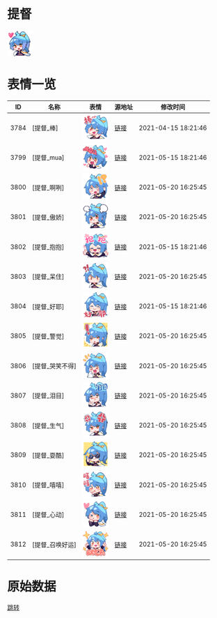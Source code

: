 # 提督

<img src="./cover.png" height="60" alt="cover" />

# 表情一览

|ID|名称|表情|源地址|修改时间|
|----|----|----|----|----|
|3784|[提督_棒]|<img src="./pic/003784_%5B提督_棒%5D.png" height="60" alt="棒"/>|[链接](http://i0.hdslb.com/bfs/emote/9ecb1ef53673215ad0b80d20515645ed6755c7c2.png)|2021-04-15 18:21:46|
|3799|[提督_mua]|<img src="./pic/003799_%5B提督_mua%5D.png" height="60" alt="mua"/>|[链接](http://i0.hdslb.com/bfs/emote/77c8cceba6305b976fd8a298caca16205c6304ad.png)|2021-05-15 18:21:46|
|3800|[提督_啊咧]|<img src="./pic/003800_%5B提督_啊咧%5D.png" height="60" alt="啊咧"/>|[链接](http://i0.hdslb.com/bfs/emote/0774c1dd824352ba25c301751c036edf7d8e717d.png)|2021-05-20 16:25:45|
|3801|[提督_傲娇]|<img src="./pic/003801_%5B提督_傲娇%5D.png" height="60" alt="傲娇"/>|[链接](http://i0.hdslb.com/bfs/emote/5394cebbacc7bea5811cbdefd576e2adf5bce510.png)|2021-05-20 16:25:45|
|3802|[提督_抱抱]|<img src="./pic/003802_%5B提督_抱抱%5D.png" height="60" alt="抱抱"/>|[链接](http://i0.hdslb.com/bfs/emote/3306537828dabe6a7aa4fca4c9006b5dc4ffe5e6.png)|2021-05-15 18:21:46|
|3803|[提督_呆住]|<img src="./pic/003803_%5B提督_呆住%5D.png" height="60" alt="呆住"/>|[链接](http://i0.hdslb.com/bfs/emote/d122523d1e81690bd776589f3fc35f8f408e5ef4.png)|2021-05-20 16:25:45|
|3804|[提督_好耶]|<img src="./pic/003804_%5B提督_好耶%5D.png" height="60" alt="好耶"/>|[链接](http://i0.hdslb.com/bfs/emote/9eb3c7d962fd2f02d4fd5dc6071a784da4dc5c29.png)|2021-05-15 18:21:46|
|3805|[提督_警觉]|<img src="./pic/003805_%5B提督_警觉%5D.png" height="60" alt="警觉"/>|[链接](http://i0.hdslb.com/bfs/emote/c9912808f29593aee7b749992ffb2c282a1c20d7.png)|2021-05-20 16:25:45|
|3806|[提督_哭笑不得]|<img src="./pic/003806_%5B提督_哭笑不得%5D.png" height="60" alt="哭笑不得"/>|[链接](http://i0.hdslb.com/bfs/emote/a4128c40e06dd7ef7b3dd6e65b4e8ce44158cce0.png)|2021-05-20 16:25:45|
|3807|[提督_泪目]|<img src="./pic/003807_%5B提督_泪目%5D.png" height="60" alt="泪目"/>|[链接](http://i0.hdslb.com/bfs/emote/8f902dd897191bb3dd415968d51c0c0bba52d019.png)|2021-05-20 16:25:45|
|3808|[提督_生气]|<img src="./pic/003808_%5B提督_生气%5D.png" height="60" alt="生气"/>|[链接](http://i0.hdslb.com/bfs/emote/8c592da203c9c8f2ec6b9a5b7bdc29bc637fe94a.png)|2021-05-20 16:25:45|
|3809|[提督_耍酷]|<img src="./pic/003809_%5B提督_耍酷%5D.png" height="60" alt="耍酷"/>|[链接](http://i0.hdslb.com/bfs/emote/c9b2196bfcdfef872788e27670e1aa77b9d02af9.png)|2021-05-20 16:25:45|
|3810|[提督_嘻嘻]|<img src="./pic/003810_%5B提督_嘻嘻%5D.png" height="60" alt="嘻嘻"/>|[链接](http://i0.hdslb.com/bfs/emote/c692f6afcd67ef841601726eace70f4aa4a5cc74.png)|2021-05-20 16:25:45|
|3811|[提督_心动]|<img src="./pic/003811_%5B提督_心动%5D.png" height="60" alt="心动"/>|[链接](http://i0.hdslb.com/bfs/emote/08884d56e19cc5111c2ab66b8298026bd661b42b.png)|2021-05-20 16:25:45|
|3812|[提督_召唤好运]|<img src="./pic/003812_%5B提督_召唤好运%5D.png" height="60" alt="召唤好运"/>|[链接](http://i0.hdslb.com/bfs/emote/ef92884bca49269bae7ff9dba386e8c5bf155d7c.png)|2021-05-20 16:25:45|

# 原始数据

[跳转](./raw.json)

